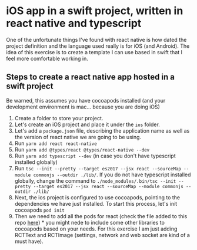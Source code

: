 # iOS app in a swift project, written in react native and typescript

One of the unfortunate things I've found with react native is how dated the project definition and the language used really is for iOS (and Android). The idea of this exercise is to create a template I can use based in swift that I feel more comfortable working in.

## Steps to create a react native app hosted in a swift project

Be warned, this assumes you have cocoapods installed (and your development environment is mac... because you are doing iOS)

1. Create a folder to store your project.
1. Let's create an iOS project and place it under the `ios` folder.
1. Let's add a `package.json` file, describing the application name as well as the version of react native we are going to be using.
1. Run `yarn add react react-native`
1. Run `yarn add @types/react @types/react-native --dev`
1. Run `yarn add typescript --dev` (in case you don't have typescript installed globally)
1. Run `tsc --init --pretty --target es2017 --jsx react --sourceMap --module commonjs --outdir ./lib/`. If you do not have typescript installed globally, change the command to `./node_modules/.bin/tsc --init --pretty --target es2017 --jsx react --sourceMap --module commonjs --outdir ./lib/`
1. Next, the ios project is configured to use cocoapods, pointing to the dependencies we have just installed. To start this process, let's init cocoapods `pod init`
1. Then we need to add all the pods for react (check the file added to this repo [here](./ios/Podfile)) * you might nede to include some other libraries to cocoapods based on your needs. For this exercise I am just adding RCTText and RCTImage (settings, network and web socket are kind of a must have).

